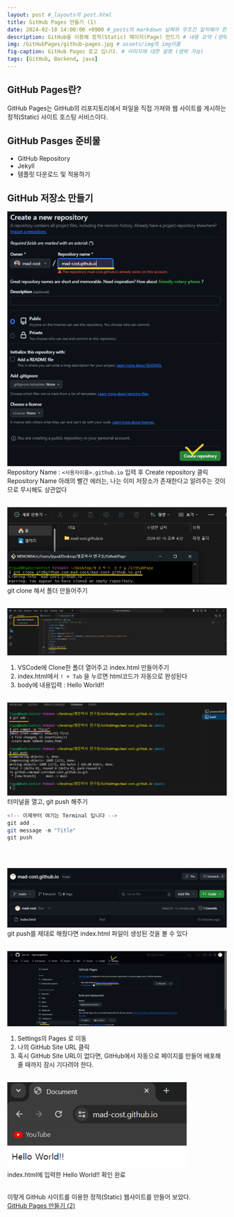 ```yaml
---
layout: post #_layouts의 post.html 
title: GitHub Pages 만들기 (1)
date: 2024-02-18 14:00:00 +0900 #_posts의 markdown 날짜와 무조건 일치해야 한다.
description: GitHub을 이용해 정적(Static) 페이지(Page) 만드기 # 내용 요약 (생략 가능)
img: /GitHubPages/github-pages.jpg # assets/img의 img이름
fig-caption: GitHub Pages 로고 입니다. # 이미지에 대한 설명 (생략 가능)
tags: [GitHub, Backend, java]
---
```

## GitHub Pages란?
GitHub Pages는 GitHub의 리포지토리에서 파일을 직접 가져와 웹 사이트를 게시하는 정적(Static) 사이트 호스팅 서비스이다.

## GitHub Pasges 준비물
* GitHub Repository
* Jekyll
* 템플릿 다운로드 및 적용하기

## GitHub 저장소 만들기
![createRepository](/assets/img/GitHubPages/num1.png)
<br>
Repository Name : `<사용자이름>.github.io` 입력 후 Create repository 클릭 <br>
Repository Name 아래의 빨간 에러는, 나는 이미 저장소가 존재한다고 알려주는 것이므로 무시해도 상관없다
<br><br>

![clone](/assets/img/GitHubPages/num2.png)
<br>
git clone 해서 폴더 만들어주기
<br><br>


![clone](/assets/img/GitHubPages/num3.png)
<br>
1. VSCode에 Clone한 폴더 열어주고 index.html 만들어주기
2.  index.html에서 `! + Tab` 을 누르면 html코드가 자동으로 완성된다
3. body에 내용입력 : Hello World!!
<br><br>

![clone](/assets/img/GitHubPages/num4.png)
<br>
터미널을 열고, git push 해주기
```java
<!-- 이제부터 여기는 Terminal 입니다 -->
git add .
git message -m "Title"
git push
```
<br><br>

![clone](/assets/img/GitHubPages/num5.png)
<br>
git push를 제대로 해줬다면 index.html 파일이 생성된 것을 볼 수 있다
<br><br>

![clone](/assets/img/GitHubPages/num6.png)
<br>
1. Settings의 Pages 로 이동
2. 나의 GitHub Site URL 클릭
3. 혹시 GitHub Site URL이 없다면, GitHub에서 자동으로 페이지를 만들어 배포해 줄 때까지 잠시 기다려야 한다.
<br><br>

![clone](/assets/img/GitHubPages/num7.png)
<br>
index.html에 입력한 Hello World!! 확인 완료
<br><br>

이렇게 GitHub 사이트를 이용한 정적(Static) 웹사이트를 만들어 보았다.<br>
[GitHub Pages 만들기 (2)](https://mad-cost.github.io/GitHub-Pages-Two/)



